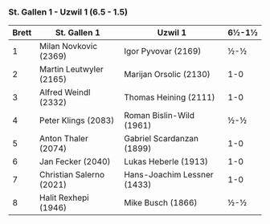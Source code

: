 ### St. Gallen 1 - Uzwil 1 (6.5 - 1.5)

| Brett | St. Gallen 1             | Uzwil 1                     | 6½-1½ |
|-------|--------------------------|-----------------------------|-------|
| 1     | Milan Novkovic (2369)    | Igor Pyvovar (2169)         | ½-½   |
| 2     | Martin Leutwyler (2165)  | Marijan Orsolic (2130)      | 1-0   |
| 3     | Alfred Weindl (2332)     | Thomas Heining (2111)       | 1-0   |
| 4     | Peter Klings (2083)      | Roman Bislin-Wild (1961)    | ½-½   |
| 5     | Anton Thaler (2074)      | Gabriel Scardanzan (1899)   | 1-0   |
| 6     | Jan Fecker (2040)        | Lukas Heberle (1913)        | 1-0   |
| 7     | Christian Salerno (2021) | Hans-Joachim Lessner (1433) | 1-0   |
| 8     | Halit Rexhepi (1946)     | Mike Busch (1866)           | ½-½   |
